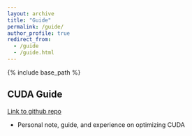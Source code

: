 ```yaml
---
layout: archive
title: "Guide"
permalink: /guide/
author_profile: true
redirect_from:
  - /guide
  - /guide.html
---
```


{% include base_path %}


CUDA Guide
------
[Link to github repo](https://github.com/lix19937/cuda-c-best-practices-guide-chinese)     
* Personal note, guide, and experience on optimizing CUDA


